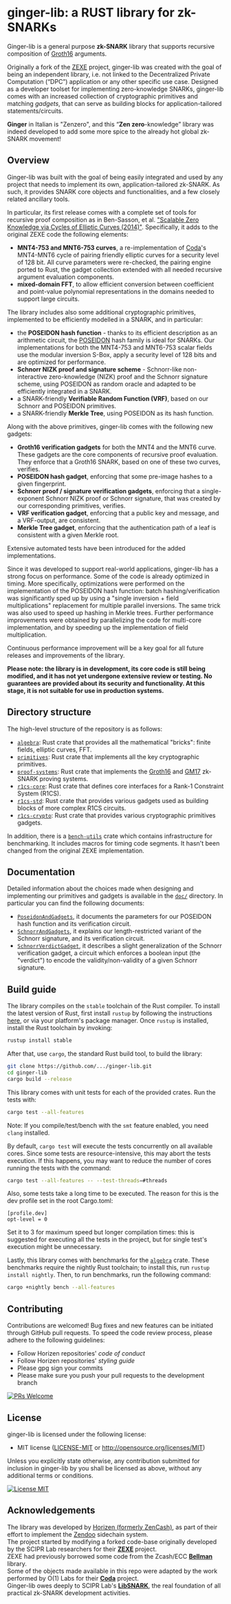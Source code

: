 ginger-lib: a RUST library for zk-SNARKs
================================================================================

Ginger-lib is a general purpose __zk-SNARK__ library that supports recursive composition of [Groth16](https://eprint.iacr.org/2016/260.pdf) arguments.

Originally a fork of the [ZEXE](https://github.com/scipr-lab/ZEXE) project, ginger-lib was created with the goal of being an independent library, i.e. not linked to the Decentralized Private Computation (“DPC”) application or any other specific use case. Designed as a developer toolset for implementing zero-knowledge SNARKs, ginger-lib comes with an increased collection of cryptographic primitives and matching *gadgets*, that can serve as building blocks for application-tailored statements/circuits. 

**Ginger** in Italian is "Zenzero", and this “**Zen zero**-knowledge” library was indeed developed to add some more spice to the already hot global zk-SNARK movement!


## Overview

Ginger-lib was built with the goal of being easily integrated and used by any project that needs to implement its own, application-tailored zk-SNARK. As such, it provides SNARK core objects and functionalities, and a few closely related ancillary tools. 

In particular, its first release comes with a complete set of tools for recursive proof composition as in Ben-Sasson, et al. ["Scalable Zero Knowledge via Cycles of Elliptic Curves (2014)"](https://eprint.iacr.org/2014/595.pdf). Specifically, it adds to the original ZEXE code the following elements:

-   __MNT4-753 and MNT6-753 curves__, 
    a re-implementation of [Coda](https://coinlist.co/build/coda/)'s MNT4-MNT6 cycle of pairing friendly elliptic curves for a security level of 128 bit. All curve parameters were re-checked, the pairing engine ported to Rust, the gadget collection extended with all needed recursive argument evaluation components.
-   __mixed-domain FFT__,
    to allow efficient conversion between coefficient and point-value polynomial representations in the domains needed to support large circuits.

The library includes also some additional cryptographic primitives, implemented to be efficiently modelled in a SNARK, and in particular:

-   the __POSEIDON hash function__ - 
    thanks to its efficient description as an arithmetic circuit, the [POSEIDON](https://eprint.iacr.org/2019/458.pdf) hash family is ideal for SNARKs. Our implementations for both the MNT4-753 and MNT6-753 scalar fields use the modular inversion S-Box, apply a security level of 128 bits and are optimized for performance.
-   __Schnorr NIZK proof and signature scheme__ - 
    Schnorr-like non-interactive zero-knowledge (NIZK) proof and the Schnorr signature scheme, using POSEIDON as random oracle and adapted to be efficiently integrated in a SNARK.
-   a SNARK-friendly __Verifiable Random Function (VRF)__, 
    based on our Schnorr and POSEIDON primitives.
-   a SNARK-friendly __Merkle Tree__,
    using POSEIDON as its hash function.

Along with the above primitives, ginger-lib comes with the following new gadgets: 

-   __Groth16 verification gadgets__ for both the MNT4 and the MNT6 curve.
    These  gadgets are the core components of recursive proof evaluation. They enforce that a Groth16 SNARK, based on one of these two curves, verifies.
-   __POSEIDON hash gadget__, 
    enforcing that some pre-image hashes to a given fingerprint.
-   __Schnorr proof / signature verification gadgets__,
    enforcing that a single-exponent Schnorr NIZK proof or Schnorr signature, that was created by our corresponding primitives, verifies.
-   __VRF verification gadget__,
    enforcing that a public key and message, and a VRF-output, are consistent.
-   __Merkle Tree gadget__, 
    enforcing that the authentication path of a leaf is consistent with a given Merkle root.

Extensive automated tests have been introduced for the added implementations.

Since it was developed to support real-world applications, ginger-lib has a strong focus on performance. Some of the code is already optimized in timing. More specifically, optimizations were performed on the implementation of the POSEIDON hash function:  batch hashing/verification was significantly sped up by using a "single inversion + field multiplications" replacement for multiple parallel inversions. The same trick was also used to speed up hashing in Merkle trees. Further performance improvements were obtained by parallelizing the code for multi-core implementation, and by speeding up the implementation of field multiplication.

Continuous performance improvement will be a key goal for all future releases and improvements of the library.  


 
**Please note: the library is in development, its core code is still being modified, and it has not yet undergone extensive review or testing. No guarantees are provided about its security and functionality. At this stage, it is not suitable for use in production systems.**

## Directory structure

The high-level structure of the repository is as follows:

* [`algebra`](algebra): Rust crate that provides all the mathematical "bricks": finite fields, elliptic curves, FFT.
* [`primitives`](primitives): Rust crate that implements all the key cryptographic primitives.
* [`proof-systems`](proof-systems): Rust crate that implements the [Groth16](https://ia.cr/2016/260) and [GM17](https://ia.cr/2017/540) zk-SNARK proving systems.
* [`r1cs-core`](r1cs/core): Rust crate that defines core interfaces for a Rank-1 Constraint System (R1CS).
* [`r1cs-std`](r1cs/gadgets/std): Rust crate that provides various gadgets used as building blocks of more complex R1CS circuits.
* [`r1cs-crypto`](r1cs/gadgets/crypto): Rust crate that provides various cryptographic primitives gadgets. 

In addition, there is a  [`bench-utils`](bench-utils) crate which contains infrastructure for benchmarking. It includes macros for timing code segments. It hasn't been changed from the original ZEXE implementation.

## Documentation

Detailed information about the choices made when designing and implementing our primitives and gadgets is available in the [`doc/`](doc/) directory. In particular you can find the following documents:

* [`PoseidonAndGadgets`](doc/Poseidon.pdf), it documents the parameters for our POSEIDON hash function and its verification circuit.
* [`SchnorrAndGadgets`](doc/SchnorrSignature.pdf), it explains our length-restricted variant of the Schnorr signature, and its verification circuit.
* [`SchnorrVerdictGadget`](doc/SchnorrVerdict.pdf), it describes a slight generalization of the Schnorr verification gadget, a circuit which enforces a boolean input (the "verdict") to encode the validity/non-validity of a given Schnorr signature.


## Build guide

The library compiles on the `stable` toolchain of the Rust compiler. To install the latest version of Rust, first install `rustup` by following the instructions [here](https://rustup.rs/), or via your platform's package manager. Once `rustup` is installed, install the Rust toolchain by invoking:
```bash
rustup install stable
```

After that, use `cargo`, the standard Rust build tool, to build the library:
```bash
git clone https://github.com/.../ginger-lib.git
cd ginger-lib
cargo build --release
```

This library comes with unit tests for each of the provided crates. Run the tests with:
```bash
cargo test --all-features 
``` 

Note: If you compile/test/bench with the `smt` feature enabled, you need `clang` installed. 

By default, ```cargo test``` will execute the tests concurrently on all available cores. Since some tests are resource-intensive, this may abort the tests execution. If this happens, you may want to reduce the number of cores running the tests with the command:

```bash
cargo test --all-features -- --test-threads=#threads
``` 
 Also, some tests take a long time to be executed. The reason for this is the dev profile set in the root Cargo.toml:
 
 ```
[profile.dev]
opt-level = 0
``` 

Set it to 3 for maximum speed but longer compilation times: this is suggested for executing all the tests in the project, but for single test's execution might be unnecessary.

Lastly, this library comes with benchmarks for the [`algebra`](algebra) crate.
These benchmarks require the nightly Rust toolchain; to install this, run `rustup install nightly`. Then, to run benchmarks, run the following command: 
```bash
cargo +nightly bench --all-features 
```

## Contributing

Contributions are welcomed! Bug fixes and new features can be initiated through GitHub pull requests. To speed the code review process, please adhere to the following guidelines:

* Follow Horizen repositories' *code of conduct*
* Follow Horizen repositories' *styling guide* 
* Please gpg sign your commits 
* Please make sure you push your pull requests to the development branch

[![PRs Welcome](https://img.shields.io/badge/PRs-welcome-brightgreen.svg?style=flat-square)](http://makeapullrequest.com)

## License

ginger-lib is licensed under the following license:

 * MIT license ([LICENSE-MIT](http://opensource.org/licenses/MIT) or http://opensource.org/licenses/MIT)

Unless you explicitly state otherwise, any contribution submitted for inclusion in ginger-lib by you shall be licensed as above, without any additional terms or conditions.

[![License MIT](https://img.shields.io/badge/license-MIT-blue.svg)](http://opensource.org/licenses/MIT)

## Acknowledgements

The library was developed by [Horizen \(formerly ZenCash\)](https://horizen.global), as part of their effort to implement the [Zendoo](https://eprint.iacr.org/2020/123.pdf "Zendoo") sidechain system.  
The project started by modifying a forked code-base originally developed by the SCIPR Lab researchers for their [**ZEXE**](https://github.com/scipr-lab/ZEXE) project.  
ZEXE had previously borrowed some code from the Zcash/ECC [**Bellman**](https://github.com/zcash/librustzcash/tree/master/bellman) library.  
Some of the objects made available in this repo were adapted by the work performed by O(1) Labs for their [**Coda**](https://github.com/CodaProtocol/coda) project.  
Ginger-lib owes deeply to SCIPR Lab's [**LibSNARK**](https://github.com/scipr-lab/libSNARK), the real foundation of all practical zk-SNARK development activities. 
